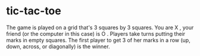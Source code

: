 # tic-tac-toe
The game is played on a grid that's 3 squares by 3 squares. You are X , your friend (or the computer in this case) is O . Players take turns putting their marks in empty squares. The first player to get 3 of her marks in a row (up, down, across, or diagonally) is the winner.
